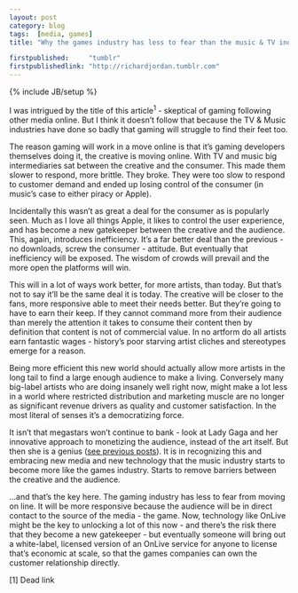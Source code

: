 ```yaml
---
layout: post
category: blog
tags:  [media, games]
title: "Why the games industry has less to fear than the music & TV industries, in moving online"

firstpublished:     "tumblr"
firstpublishedlink: "http://richardjordan.tumblr.com"
---
```

{% include JB/setup %}

I was intrigued by the title of this article<sup>1</sup> - skeptical of gaming following other media online.  But I think it doesn’t follow that because the TV & Music industries have done so badly that gaming will struggle to find their feet too.

The reason gaming will work in a move online is that it’s gaming developers themselves doing it, the creative is moving online.  With TV and music big intermediaries sat between the creative and the consumer.  This made them slower to respond, more brittle.  They broke.  They were too slow to respond to customer demand and ended up losing control of the consumer (in music’s case to either piracy or Apple).  

Incidentally this wasn’t as great a deal for the consumer as is popularly seen.  Much as I love all things Apple, it likes to control the user experience, and has become a new gatekeeper between the creative and the audience.  This, again, introduces inefficiency.  It’s a far better deal than the previous - no downloads, screw the consumer - attitude.  But eventually that inefficiency will be exposed.  The wisdom of crowds will prevail and the more open the platforms will win.

This will in a lot of ways work better, for more artists, than today.  But that’s not to say it’ll be the same deal it is today.  The creative will be closer to the fans, more responsive able to meet their needs better.  But they’re going to have to earn their keep.  If they cannot command more from their audience than merely the attention it takes to consume their content then by definition that content is not of commercial value.  In no artform do all artists earn fantastic wages - history’s poor starving artist cliches and stereotypes emerge for a reason.

Being more efficient this new world should actually allow more artists in the long tail to find a large enough audience to make a living.  Conversely many big-label artists who are doing insanely well right now, might make a lot less in a world where restricted distribution and marketing muscle are no longer as significant revenue drivers as quality and customer satisfaction.  In the most literal of senses it’s a democratizing force.

It isn’t that megastars won’t continue to bank - look at Lady Gaga and her innovative approach to monetizing the audience, instead of the art itself.  But then she is a genius ([see previous posts](http://localhost:4000/blog/2010/03/17/the-lady-gaga-post/)).  It is in recognizing this and embracing new media and new technology that the music industry starts to become more like the games industry.  Starts to remove barriers between the creative and the audience.

…and that’s the key here.  The gaming industry has less to fear from moving on line.  It will be more responsive because the audience will be in direct contact to the source of the media - the game.  Now, technology like OnLive might be the key to unlocking a lot of this now - and there’s the risk there that they become a new gatekeeper - but eventually someone will bring out a white-label, licensed version of an OnLive service for anyone to license that’s economic at scale, so that the games companies can own the customer relationship directly.

\[1] Dead link
